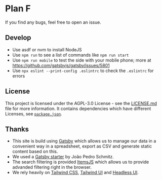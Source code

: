 # Plan F

If you find any bugs, feel free to open an issue.

## Develop

- Use asdf or nvm to install NodeJS
- Use `npm run` to see a list of commands like `npm run start`
- Use `npm run mobile` to test the side with your mobile phone; more at https://github.com/gatsbyjs/gatsby/issues/5801
- Use `npx eslint --print-config .eslintrc` to check the `.eslintrc` for errors

## License

This project is licensed under the AGPL-3.0 License - see the [LICENSE.md](LICENSE.md) file for more information.
It contains dependencies which have different Licenses, see [`package.json`](./package.json).

## Thanks

- This site is build using [Gatsby](https://www.gatsbyjs.com/) which allows us to manage our data in a convenient way in a spreadsheet, export as CSV and generate static content based on this.
- We used a [Gatsby starter](https://github.com/jpedroschmitz/gatsby-starter-ts) by João Pedro Schmitz.
- The search filtering is provided [ItemsJS](https://github.com/itemsapi/itemsjs) which allows us to provide advanded filtering right in the browser.
- We rely heavily on [Tailwind CSS](https://tailwindcss.com/), [Tailwind UI](https://tailwindui.com/) and [Headless UI](https://headlessui.dev/).
